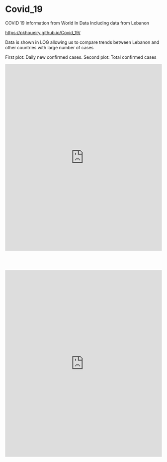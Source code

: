 # Covid_19
COVID 19 information from World In Data Including data from Lebanon

https://pkhoueiry.github.io/Covid_19/

Data is shown in LOG allowing us to compare trends between Lebanon and other countries with large number of cases

First plot: Daily new confirmed cases. 
Second plot: Total confirmed cases

<iframe src="https://ourworldindata.org/grapher/daily-cases-covid-19-who?yScale=log&time=1..53&country=FRA+DEU+IRN+ITA+JOR+LBN+SAU+USA+CHN+OWID_WRL" style="width: 100%; height: 600px; border: 0px none;"></iframe>

<br><br>

<iframe src="https://ourworldindata.org/grapher/total-cases-covid-19-who?yScale=log&country=OWID_WRL+ITA+IRN+FRA+GBR+LBN+USA+DEU+SAU+CHN" style="width: 100%; height: 600px; border: 0px none;"></iframe>


